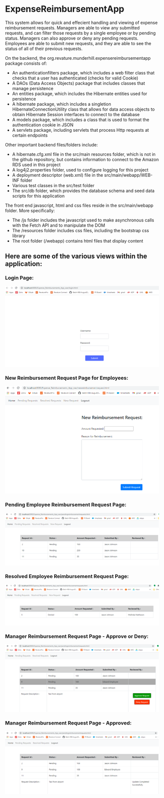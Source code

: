 # ExpenseReimbursementApp

This system allows for quick and effecient handling and viewing of expense reimbursement requests. Managers are able to view any submitted requests, and can filter those requests by a single employee or by pending status. Managers can also approve or deny any pending requests. Employees are able to submit new requests, and they are able to see the status of all of their previous requests.

On the backend, the org.revature.munderhill.expensereimbursementapp package consists of:
- An authenticationfilters package, which includes a web filter class that checks that a user has authenticated (checks for valid Cookie)
- A DAOs (Data Access Objects) package that includes classes that manage persistence
- An entities package, which includes the Hibernate entities used for persistence
- A hibernate package, which includes a singletion HibernateConnectionUtility class that allows for data access objects to obtain Hibernate Session interfaces to connect to the database
- A models package, which includes a class that is used to format the authentication cookie in JSON
- A servlets package, including servlets that process Http requests at certain endpoints

Other important backend files/folders include:
- A hibernate.cfg.xml file in the src/main resources folder, which is not in the github repository, but contains information to connect to the Amazon RDS used in this project
- A log4j2.properties folder, used to configure logging for this project
- A deployment descriptor (web.xml) file in the src/main/webapp/WEB-INF folder
- Various test classes in the src/test folder
- The src/db folder, which provides the database schema and seed data scripts for this application

The front end javascript, html and css files reside in the src/main/webapp folder. More specifically:
- The /js folder includes the javascript used to make asynchronous calls with the Fetch API and to manipulate the DOM
- The /resources folder includes css files, including the bootstrap css library
- The root folder (/webapp) contains html files that display content

## Here are some of the various views within the application:

### Login Page:

<kbd><img src="https://github.com/UNDERHMA/ExpenseReimbursementApp/blob/main/images/login.PNG" /></kbd>

### New Reimbursement Request Page for Employees:

<kbd><img src="https://github.com/UNDERHMA/ExpenseReimbursementApp/blob/main/images/New%20Reimbursement%20Request.PNG" /></kbd>

### Pending Employee Reimbursement Request Page:

<kbd><img src="https://github.com/UNDERHMA/ExpenseReimbursementApp/blob/main/images/Employee%20Reimbursement%20Requests.PNG" /></kbd>

### Resolved Employee Reimbursement Request Page:

<kbd><img src="https://github.com/UNDERHMA/ExpenseReimbursementApp/blob/main/images/Resolved%20Employee%20Reimbursement%20Requests.PNG" /></kbd>

### Manager Reimbursement Request Page - Approve or Deny:

<kbd><img src="https://github.com/UNDERHMA/ExpenseReimbursementApp/blob/main/images/Manager%20Requests%20View%2C%20Approve%20or%20Deny.PNG" /></kbd>

### Manager Reimbursement Request Page - Approved:

<kbd><img src="https://github.com/UNDERHMA/ExpenseReimbursementApp/blob/main/images/Manager%20Requests%20View%2C%20After%20Approved.PNG" /></kbd>
